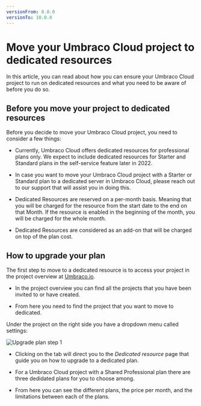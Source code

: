 ```yaml
---
versionFrom: 8.0.0
versionTo: 10.0.0
---
```


# Move your Umbraco Cloud project to dedicated resources

In this article, you can read about how you can ensure your Umbraco Cloud project to run on dedicated resources and what you need to be aware of before you do so.

## Before you move your project to dedicated resources

Before you decide to move your Umbraco Cloud project, you need to consider a few things:

- Currently, Umbraco Cloud offers dedicated resources for professional plans only. We expect to include dedicated resources for Starter and Standard plans in the self-service feature later in 2022.

- In case you want to move your Umbraco Cloud project with a Starter or Standard plan to a dedicated server in Umbraco Cloud, please reach out to our support that will assist you in doing this.

- Dedicated Resources are reserved on a per-month basis. Meaning that you will be charged for the resource from the start date to the end on that Month. If the resource is enabled in the beginning of the month, you will be charged for the whole month.

- Dedicated Resources are considered as an add-on that will be charged on top of the plan cost.

## How to upgrade your plan

The first step to move to a dedicated resource is to access your project in the project overview at [Umbraco.io](https://www.s1.umbraco.io/projects).

- In the project overview you can find all the projects that you have been invited to or have created.

- From here you need to find the project that you want to move to dedicated.

Under the project on the right side you have a dropdown menu called settings:

![Upgrade plan step 1](images/step_1.png)

- Clicking on the tab will direct you to the _Dedicated resource_ page that guide you on how to upgrade to a dedicated plan.

- For a Umbraco Cloud project with a Shared Professional plan there are three dedidated plans for you to choose among.



- From here you can see the different plans, the price per month, and the limitations between each of the plans.
